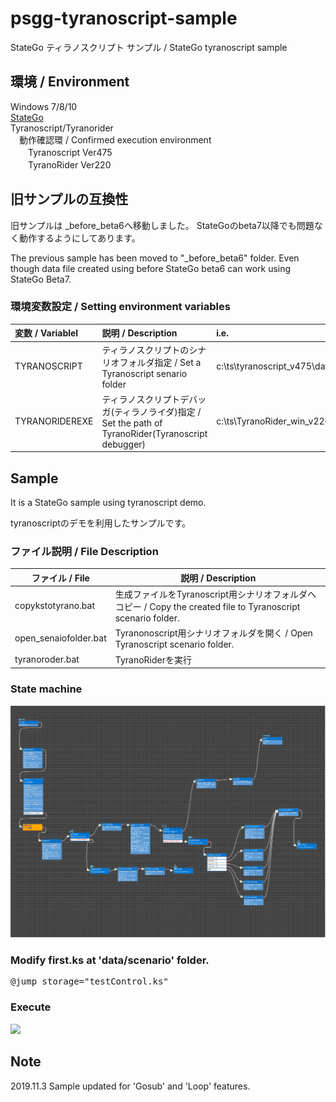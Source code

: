 # psgg-tyranoscript-sample

StateGo ティラノスクリプト サンプル / StateGo tyranoscript sample

## 環境 / Environment

Windows 7/8/10    
[StateGo](https://statego.programanic.com/index-e.html)   
Tyranoscript/Tyranorider   
　動作確認環 / Confirmed execution environment   
　　Tyranoscript Ver475  
　　TyranoRider  Ver220  

## 旧サンプルの互換性

旧サンプルは _before_beta6へ移動しました。
StateGoのbeta7以降でも問題なく動作するようにしてあります。

The previous sample has been moved to "_before_beta6" folder.
Even though data file created using before StateGo beta6 can work using StateGo Beta7.

### 環境変数設定 / Setting environment variables

| 変数 / Variablel | 説明 / Description | i.e. |
|:---|:---|:---|
| TYRANOSCRIPT | ティラノスクリプトのシナリオフォルダ指定 / Set a Tyranoscript senario folder | c:\ts\tyranoscript_v475\data\scenario |
| TYRANORIDEREXE | ティラノスクリプトデバッガ(ティラノライダ)指定 / Set the path of TyranoRider(Tyranoscript debugger) |  c:\ts\TyranoRider_win_v220\tyranorider.exe | 

## Sample

It is a StateGo sample  using tyranoscript demo.

tyranoscriptのデモを利用したサンプルです。

### ファイル説明  / File Description

|ファイル / File | 説明 / Description |
|---|---|
| copykstotyrano.bat | 生成ファイルをTyranoscript用シナリオフォルダへコピー / Copy the created file to Tyranoscript scenario folder. |
| open_senaiofolder.bat | Tyranonoscript用シナリオフォルダを開く /  Open Tyranoscript scenario folder. |
| tyranoroder.bat | TyranoRiderを実行  |



### State machine

![](https://raw.githubusercontent.com/NNNIC/psgg-tyranoscript-sample/master/wiki/gosub.png)

### Modify first.ks at 'data/scenario' folder.

<pre>
@jump storage="testControl.ks" 
</pre>

### Execute

![](https://github.com/NNNIC/psgg-tyranoscript-sample/blob/master/wiki/gosub.gif)

## Note

2019.11.3 Sample updated for 'Gosub' and 'Loop' features.


